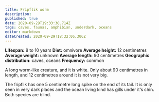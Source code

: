 ```yaml
---
title: Fripflik worm
description: 
published: true
date: 2020-09-29T19:33:38.714Z
tags: caves, faunas, amphibian, underdark, oceans
editor: markdown
dateCreated: 2020-09-29T18:32:06.306Z
---
```


<!-- infobox starts -->
**Lifespan:** 8 to 10 years
**Diet:** omnivore
**Average height:** 12 centimetres
**Average weight:** unknown
**Average length:** 90 centimetres
**Geographic distribution:** caves, oceans
**Frequency:** common
<!-- infobox ends -->

A long worm-like creature, and it is white. Only about 90 centimetres in length, and 12 centimetres around it is not very big. 

The fripflik has one 5 centimetre long spike on the end of its tail. It is only seen in very dark places and the ocean living kind has gills under it's chin. Both species are blind.